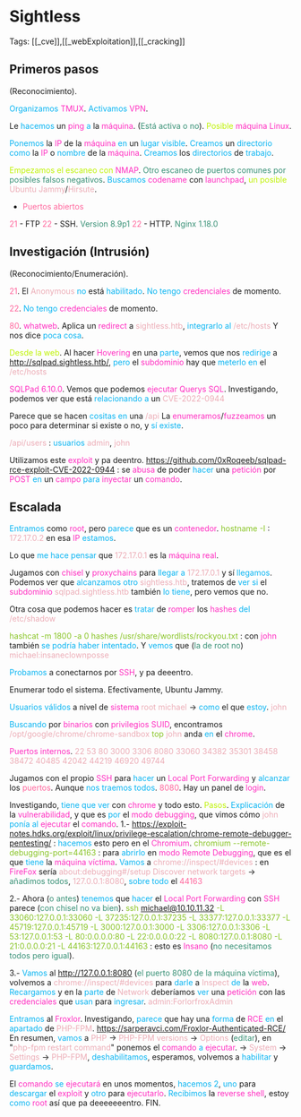# Sightless

Tags: [[_cve]],[[_webExploitation]],[[_cracking]]

## Primeros pasos
(Reconocimiento).

<span style="color:#07b4f2">Organizamos</span> <span style="color:#ff2dc0">TMUX</span>.
<span style="color:#07b4f2">Activamos</span> <span style="color:#ff2dc0">VPN</span>.

Le <span style="color:#07b4f2">hacemos</span> un <span style="color:#ff2dc0">ping</span> <span style="color:#07b4f2">a</span> la <span style="color:#ff2dc0">máquina</span>. (<span style="color:#379075">Está activa o no</span>).
<span style="color:#bef202">Posible</span> <span style="color:#ff2dc0">máquina Linux</span>.

<span style="color:#07b4f2">Ponemos</span> la <span style="color:#ff2dc0">IP</span> de la <span style="color:#ff2dc0">máquina</span> <span style="color:#07b4f2">en</span> un <span style="color:#07b4f2">lugar visible</span>.
<span style="color:#07b4f2">Creamos</span> un <span style="color:#07b4f2">directorio</span> <span style="color:#07b4f2">como</span> la <span style="color:#ff2dc0">IP</span> o <span style="color:#07b4f2">nombre</span> de la <span style="color:#ff2dc0">máquina</span>.
<span style="color:#07b4f2">Creamos</span> los <span style="color:#07b4f2">directorios</span> de <span style="color:#07b4f2">trabajo</span>.

<span style="color:#bef202">Empezamos el escaneo con</span> <span style="color:#ff2dc0">NMAP</span>. <span style="color:#379075">Otro escaneo de puertos comunes por posibles falsos negativos</span>.
<span style="color:#07b4f2">Buscamos</span> <span style="color:#ff2dc0">codename</span> con <span style="color:#ff2dc0">launchpad</span>, <span style="color:#bef202">un posible</span> <span style="color:#ecacb6">Ubuntu Jammy</span>/<span style="color:#ecacb6">Hirsute</span>.

+ <span style="color:#ff669c">Puertos abiertos</span>

<span style="color:#ff669c">21</span> - FTP
<span style="color:#ff669c">22</span> - SSH. <span style="color:#379075">Version 8.9p1</span>
<span style="color:#ff669c">22</span> - HTTP. <span style="color:#379075">Nginx 1.18.0</span>


## Investigación (Intrusión)
(Reconocimiento/Enumeración).

<span style="color:#ff669c">21</span>.
El <span style="color:#ecacb6">Anonymous</span> <span style="color:#07b4f2">no</span> está <span style="color:#07b4f2">habilitado</span>.
<span style="color:#07b4f2">No tengo</span> <span style="color:#ff2dc0">credenciales</span> de momento.


<span style="color:#ff669c">22</span>.
<span style="color:#07b4f2">No tengo</span> <span style="color:#ff2dc0">credenciales</span> de momento.


<span style="color:#ff669c">80</span>.
<span style="color:#ff2dc0">whatweb</span>. Aplica un <span style="color:#ff2dc0">redirect</span> a <span style="color:#ecacb6">sightless.htb</span>, <span style="color:#07b4f2">integrarlo al</span> <span style="color:#ecacb6">/etc/hosts</span>
Y nos dice<span style="color:#07b4f2"> poca cosa</span>.

<span style="color:#bef202">Desde la web</span>.
Al hacer <span style="color:#ff2dc0">Hovering</span> en una <span style="color:#07b4f2">parte</span>, vemos que nos <span style="color:#07b4f2">redirige</span> a <span style="color:#ecacb6">http://sqlpad.sightless.htb/</span>, <span style="color:#07b4f2">pero</span> el <span style="color:#ff2dc0">subdominio</span> hay que <span style="color:#07b4f2">meterlo en</span> el <span style="color:#ecacb6">/etc/hosts</span> 

<span style="color:#ff2dc0">SQLPad 6.10.0</span>.
Vemos que podemos <span style="color:#ff2dc0">ejecutar Querys SQL</span>.
Investigando, podemos ver que está <span style="color:#07b4f2">relacionando a</span> un  <span style="color:#ecacb6">CVE-2022-0944</span>	

Parece que se hacen <span style="color:#07b4f2">cositas en </span>una <span style="color:#ecacb6">/api</span>
La <span style="color:#ff2dc0">enumeramos</span>/<span style="color:#ff2dc0">fuzzeamos</span> un poco para determinar si existe o no, y <span style="color:#07b4f2">sí existe</span>.

<span style="color:#ecacb6">/api/users</span> :    <span style="color:#07b4f2">usuarios</span> <span style="color:#ecacb6">admin</span>, <span style="color:#ecacb6">john</span> 

Utilizamos este <span style="color:#ff2dc0">exploit</span> y pa deentro.
https://github.com/0xRoqeeb/sqlpad-rce-exploit-CVE-2022-0944 :    se <span style="color:#ff2dc0">abusa</span> de poder <span style="color:#07b4f2">hacer</span> una <span style="color:#ff2dc0">petición</span> por <span style="color:#ff2dc0">POST</span> <span style="color:#07b4f2">en</span> un <span style="color:#ff2dc0">campo</span> <span style="color:#07b4f2">para</span> <span style="color:#ff2dc0">inyectar</span> un <span style="color:#ff2dc0">comando</span>.


## Escalada

<span style="color:#07b4f2">Entramos</span> como <span style="color:#ff2dc0">root</span>, pero <span style="color:#07b4f2">parece</span> que es un <span style="color:#ff2dc0">contenedor</span>.
<span style="color:#88c425">hostname -I</span> :    <span style="color:#ecacb6">172.17.0.2</span> en esa <span style="color:#ff2dc0">IP</span> <span style="color:#07b4f2">estamos</span>.

Lo que <span style="color:#07b4f2">me hace pensar</span> que <span style="color:#ecacb6">172.17.0.1 </span>es la <span style="color:#ff2dc0">máquina real</span>.

Jugamos con <span style="color:#ff2dc0">chisel</span> y <span style="color:#ff2dc0">proxychains</span> para <span style="color:#07b4f2">llegar a</span> <span style="color:#ecacb6">172.17.0.1</span> y sí <span style="color:#07b4f2">llegamos</span>.
Podemos ver que <span style="color:#07b4f2">alcanzamos otro</span> <span style="color:#ecacb6">sightless.htb</span>, tratemos de <span style="color:#07b4f2">ver si</span> el <span style="color:#ff2dc0">subdominio</span> <span style="color:#ecacb6">sqlpad.sightless.htb</span> también <span style="color:#07b4f2">lo tiene</span>, pero vemos que no.

Otra cosa que podemos hacer es <span style="color:#07b4f2">tratar</span> de <span style="color:#ff2dc0">romper</span> los <span style="color:#ff2dc0">hashes</span> <span style="color:#07b4f2">del</span> <span style="color:#ecacb6">/etc/shadow</span>

<span style="color:#88c425">hashcat -m 1800 -a 0 hashes /usr/share/wordlists/rockyou.txt</span> :    con <span style="color:#ff2dc0">john</span> también <span style="color:#07b4f2">se podría haber intentado</span>.
Y <span style="color:#07b4f2">vemos</span> que (<span style="color:#379075">la de root no</span>)
<span style="color:#ecacb6">michael:insaneclownposse</span>

<span style="color:#07b4f2">Probamos</span> a conectarnos por <span style="color:#ff2dc0">SSH</span>, y pa deeentro.


Enumerar todo el sistema.
Efectivamente, Ubuntu Jammy.

<span style="color:#07b4f2">Usuarios válidos</span> a nivel de <span style="color:#ff2dc0">sistema</span>
<span style="color:#ecacb6">root</span>
<span style="color:#ecacb6">michael</span> -> <span style="color:#07b4f2">como</span> el que <span style="color:#07b4f2">estoy</span>.
<span style="color:#ecacb6">john</span> 

<span style="color:#07b4f2">Buscando</span> por <span style="color:#ff2dc0">binarios</span> con <span style="color:#ff2dc0">privilegios SUID</span>, encontramos
<span style="color:#ecacb6">/opt/google/chrome/chrome-sandbox</span> 
<span style="color:#88c425">top</span>
<span style="color:#ecacb6">john</span> anda <span style="color:#07b4f2">en</span> el <span style="color:#ff2dc0">chrome</span>.

<span style="color:#ff2dc0">Puertos internos</span>.
<span style="color:#ecacb6">22</span>
<span style="color:#ecacb6">53</span>
<span style="color:#ecacb6">80</span>
<span style="color:#ecacb6">3000</span>
<span style="color:#ecacb6">3306</span>
<span style="color:#ecacb6">8080</span>
<span style="color:#ecacb6">33060</span>
<span style="color:#ecacb6">34382</span>
<span style="color:#ecacb6">35301</span>
<span style="color:#ecacb6">38458</span>
<span style="color:#ecacb6">38472</span>
<span style="color:#ecacb6">40485</span>
<span style="color:#ecacb6">42042</span>
<span style="color:#ecacb6">44219</span>
<span style="color:#ecacb6">46920</span>
<span style="color:#ecacb6">49744</span> 

Jugamos con el propio <span style="color:#ff2dc0">SSH</span> para <span style="color:#07b4f2">hacer</span> un<span style="color:#ff2dc0"> Local Port Forwarding</span> y <span style="color:#07b4f2">alcanzar</span> los <span style="color:#ff669c">puertos</span>.
Aunque <span style="color:#07b4f2">nos traemos todos</span>.
<span style="color:#ff669c">8080</span>.
Hay un panel de <span style="color:#ff2dc0">login</span>.

Investigando, <span style="color:#07b4f2">tiene que ver</span> con <span style="color:#ff2dc0">chrome</span> y todo esto.
<span style="color:#bef202">Pasos</span>.
<span style="color:#07b4f2">Explicación</span> de la <span style="color:#ff2dc0">vulnerabilidad</span>, y que es <span style="color:#07b4f2">por</span> el <span style="color:#ff2dc0">modo debugging</span>, que vimos cómo <span style="color:#ecacb6">john</span> <span style="color:#07b4f2">ponía al </span><span style="color:#ff2dc0">ejecutar</span> el <span style="color:#ff2dc0">comando</span>.
1.- https://exploit-notes.hdks.org/exploit/linux/privilege-escalation/chrome-remote-debugger-pentesting/ :    <span style="color:#07b4f2">hacemos</span> esto pero en el <span style="color:#ff2dc0">Chromium</span>.
<span style="color:#88c425">chromium --remote-debugging-port=44163</span> :    para <span style="color:#07b4f2">abrirlo</span> en <span style="color:#ff2dc0">modo Remote Debugging</span>, que es el que <span style="color:#07b4f2">tiene</span> la <span style="color:#ff2dc0">máquina víctima</span>.
<span style="color:#07b4f2">Vamos</span> a <span style="color:#ecacb6">chrome://inspect/#devices</span> :    en <span style="color:#ff2dc0">FireFox</span> sería <span style="color:#ecacb6">about:debugging#/setup</span>
<span style="color:#ecacb6">Discover network targets</span> -> <span style="color:#379075">añadimos todos</span>, <span style="color:#ecacb6">127.0.0.1:8080</span>, <span style="color:#07b4f2">sobre todo</span> el <span style="color:#ff669c">44163</span>

2.- Ahora (<span style="color:#379075">o antes</span>) <span style="color:#07b4f2">tenemos</span> que <span style="color:#07b4f2">hacer</span> el <span style="color:#ff2dc0">Local Port Forwarding</span> con <span style="color:#ff2dc0">SSH</span> parece (<span style="color:#379075">con chisel no va bien</span>).
<span style="color:#88c425">ssh michael@10.10.11.32 -L 33060:127.0.0.1:33060 -L 37235:127.0.0.1:37235 -L 33377:127.0.0.1:33377 -L 45719:127.0.0.1:45719 -L 3000:127.0.0.1:3000 -L 3306:127.0.0.1:3306 -L 53:127.0.0.1:53 -L 80:0.0.0.0:80 -L 22:0.0.0.0:22 -L 8080:127.0.0.1:8080 -L 21:0.0.0.0:21 -L 44163:127.0.0.1:44163</span>  :    esto es <span style="color:#ff2dc0">Insano</span> (<span style="color:#379075">no necesitamos todos pero igual</span>).

3.- <span style="color:#07b4f2">Vamos</span> al <span style="color:#ecacb6">http://127.0.0.1:8080</span> (<span style="color:#379075">el puerto 8080 de la máquina víctima</span>), volvemos a <span style="color:#ecacb6">chrome://inspect/#devices</span> para <span style="color:#07b4f2">darle</span> a <span style="color:#ecacb6">Inspect</span> <span style="color:#07b4f2">de</span> la <span style="color:#ff2dc0">web</span>. <span style="color:#07b4f2">Recargamos</span> y en la <span style="color:#07b4f2">parte</span> de <span style="color:#ecacb6">Network</span> deberíamos <span style="color:#07b4f2">ver</span> una <span style="color:#ff2dc0">petición</span> con las <span style="color:#ff2dc0">credenciales</span> que <span style="color:#07b4f2">usan</span> para <span style="color:#07b4f2">ingresar</span>.
<span style="color:#ecacb6">admin:ForlorfroxAdmin</span>

<span style="color:#07b4f2">Entramos</span> al <span style="color:#ff2dc0">Froxlor</span>.
Investigando, <span style="color:#07b4f2">parece</span> que hay una <span style="color:#07b4f2">forma</span> de <span style="color:#ff2dc0">RCE</span> <span style="color:#07b4f2">en</span> el <span style="color:#07b4f2">apartado</span> de<span style="color:#ecacb6"> PHP-FPM</span>.
https://sarperavci.com/Froxlor-Authenticated-RCE/
En resumen, <span style="color:#07b4f2">vamos</span> a <span style="color:#ecacb6">PHP</span> -> <span style="color:#ecacb6">PHP-FPM versions</span> -> <span style="color:#ecacb6">Options</span> (<span style="color:#379075">editar</span>), en "<span style="color:#ecacb6">php-fpm restart command</span>" ponemos el <span style="color:#ff2dc0">comando</span> <span style="color:#07b4f2">a</span> <span style="color:#ff2dc0">ejecutar</span>. -> <span style="color:#ecacb6">System</span> -> <span style="color:#ecacb6">Settings</span> -> <span style="color:#ecacb6">PHP-FPM</span>, <span style="color:#07b4f2">deshabilitamos</span>, esperamos, volvemos a <span style="color:#07b4f2">habilitar</span> y <span style="color:#07b4f2">guardamos</span>.

El <span style="color:#ff2dc0">comando</span> <span style="color:#07b4f2">se</span> <span style="color:#ff2dc0">ejecutará</span> en unos momentos, <span style="color:#07b4f2">hacemos 2</span>, <span style="color:#07b4f2">uno</span> para <span style="color:#07b4f2">descargar</span> el <span style="color:#ff2dc0">exploit</span> y <span style="color:#07b4f2">otro</span> para <span style="color:#ff2dc0">ejecutarlo</span>.
<span style="color:#07b4f2">Recibimos</span> la <span style="color:#ff2dc0">reverse shell</span>, estoy <span style="color:#07b4f2">como</span> <span style="color:#ff2dc0">root</span> así que pa deeeeeeentro.
FIN.
